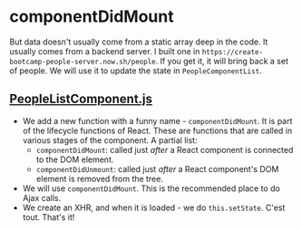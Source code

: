componentDidMount
==================

But data doesn't usually come from a static array deep in the code. It usually comes from a backend server.
I built one in `https://create-bootcamp-people-server.now.sh/people`. If you get it, it will bring back a set of
people. We will use it to update the state in `PeopleComponentList`.

[PeopleListComponent.js](PeopleListComponent.js)
------------------------------------------------

* We add a new function with a funny name - `componentDidMount`. It is part of the lifecycle functions of
  React. These are functions that are called in various stages of the component. A partial list:
  - `componentDidMount`: called just _after_ a React component is connected to the DOM element.
  - `componentDidUnmount`: called just _after_ a React component's DOM element is removed from the tree.
* We will use `componentDidMount`. This is the recommended place to do Ajax calls.
* We create an XHR, and when it is loaded - we do `this.setState`. C'est tout. That's it!

